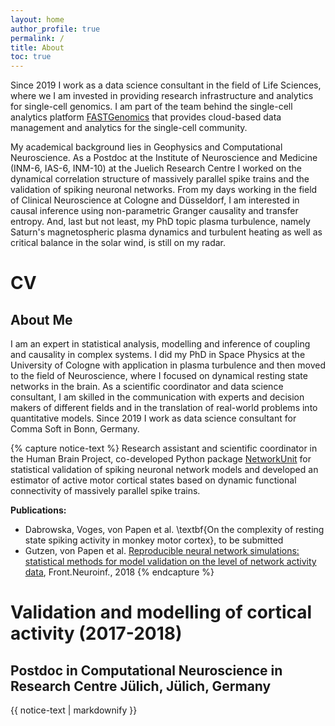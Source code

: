 ```yaml
---
layout: home
author_profile: true
permalink: /
title: About
toc: true
---
```


Since 2019 I work as a data science consultant in the field of Life Sciences, where we I am invested in providing research infrastructure and analytics for single-cell genomics. I am part of the team behind the single-cell analytics platform [FASTGenomics](https://www.fastgenomics.org) that provides cloud-based data management and analytics for the single-cell community.

My academical background lies in Geophysics and Computational Neuroscience. As a Postdoc at the Institute of Neuroscience and Medicine (INM-6, IAS-6, INM-10) at the Juelich Research Centre I worked on the dynamical correlation structure of massively parallel spike trains and the validation of spiking neuronal networks. From my days working in the field of Clinical Neuroscience at Cologne and Düsseldorf, I am interested in causal inference using non-parametric Granger causality and transfer entropy. And, last but not least, my PhD topic plasma turbulence, namely Saturn's magnetospheric plasma dynamics and turbulent heating as well as critical balance in the solar wind, is still on my radar.

# CV

## About Me

I am an expert in statistical analysis, modelling and inference of coupling and causality in complex systems. I did my PhD in Space Physics at the University of Cologne with application in plasma turbulence and then moved to the field of Neuroscience, where I focused on dynamical resting state networks in the brain. As a scientific coordinator and data science consultant, I am skilled in the communication with experts and decision makers of different fields and in the translation of real-world problems into quantitative models. Since 2019 I work as data science consultant for Comma Soft in Bonn, Germany.

<!-- ## Professional Experience

{% capture notice-text %}
Data Science consultant for analytics and IT-infrastructure of academic and industrial single-cell genomics research, co-developer of the single-cell analytics platform [FASTGenomics](https://www.fastgenomics.org), scientific coordination in multiple international networks and EU-wide academic projects.

**Tasks**

- Coordination of academic projects
- Agile software development of the online platform's front- and backend
- Implementation and adaptation of state-of-the-art analysis algorithms
- User management, marketing and communication campaign
- Coordination of FASTGenomics hackathons organized by leading academic working groups
{% endcapture %}


<div class="notice--info">
  <h1>Data Science in single-cell analytics (since 2019)</h1>
  <h2>Data Science Consultant at Comma Soft AG, Bonn, Germany</h2>
  {{ notice-text | markdownify }}
</div> -->

{% capture notice-text %}
Research assistant and scientific coordinator in the Human Brain Project, co-developed Python package [NetworkUnit](https://github.com/INM-6/NetworkUnit) for statistical validation of spiking neuronal network models and developed an estimator of active motor cortical states based on dynamic functional connectivity of massively parallel spike trains.

**Publications:**

- Dabrowska, Voges, von Papen et al. \textbf{On the complexity of resting state spiking activity in monkey motor cortex}, to be submitted
- Gutzen, von Papen et al. [Reproducible neural network simulations: statistical methods for model validation on the level of network activity data](https://www.frontiersin.org/articles/10.3389/fninf.2018.00090/full), Front.Neuroinf., 2018
  {% endcapture %}

<div class="notice--info">
  <h1>Validation and modelling of cortical activity (2017-2018)</h1>
  <h2>Postdoc in Computational Neuroscience in Research Centre Jülich, Jülich, Germany</h2>
  {{ notice-text | markdownify }}
</div>

<!--
\section{Causal inference in electrophysiology}

\begin{twenty} % Environment for a list with descriptions
	\twentyitem{2014-2017}{Postdoc in Clinical Neuroscience}{Cologne \& Düsseldorf}{Developed wavelet-based methods for phase-dependent reconstruction of coupled time series and time- and frequency-resolved nonparametric Granger causality. Estimated causality between brain regions and muscle activity during tremor using transfer entropy.\\
	\begin{small}
	\emph{\textbf{Publications:}}\\
	$\cdot$Weber, Florin, von Papen et al. \textbf{Information processing in the subthalamic area of Parkinson’s patients}, accepted in NeuroImage\\
	$\cdot$von Papen et al. \href{https://www.sciencedirect.com/science/article/pii/S0165027017303035}{\textbf{Phase-coherence classification: a new wavelet-based method to separate local field potentials}}, J.Neuroscience Methods, 2017\\
	$\cdot$Weber, Florin, von Papen and Timmermann. \href{https://journals.plos.org/plosone/article?id=10.1371/journal.pone.0188210}{\textbf{The influence of filtering and downsampling on the estimation of transfer entropy}}, PLOS ONE, 2017
	\end{small}
	}
\end{twenty}

\section{Turbulence in Saturn's magnetosphere}

\begin{twenty} % Environment for a list with descriptions
	\twentyitem{2011-2014}{PhD in Space Physics}{Cologne}{First to show that Saturn's magnetosphere is in a turbulent state using wavelet analysis of magnetic field data. Detected temporal and spatial patterns in nine years of data and developed a parametric model to explain observed electron temperatures.\\
	\begin{small}
	\emph{\textbf{Publications:}}\\
	$\cdot$von Papen \& Saur. \href{https://agupubs.onlinelibrary.wiley.com/doi/full/10.1002/2016JA022427}{\textbf{Longitudinal and local time asymmetries of magnetospheric turbulence in Saturn's plasma sheet}}, JGR:Space Physics, 2016\\
	$\cdot$von Papen \& Saur. \href{https://iopscience.iop.org/article/10.1088/0004-637X/806/1/116}{\textbf{Forward modeling of reduced power spectra from three-dimensional k-space}}, Astrophysical Journal, 2015\\
	$\cdot$von Papen et al. \href{https://agupubs.onlinelibrary.wiley.com/doi/10.1002/2013JA019542}{\textbf{Turbulent magnetic field fluctuations in Saturn's magnetosphere}}, JGR:Space Physics, 2014
	\end{small}
	}
\end{twenty} -->
